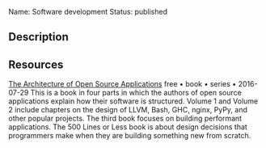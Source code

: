 Name: Software development
Status: published

## Description

## Resources

[The Architecture of Open Source Applications](http://aosabook.org/en/index.html)
free • book • series • 2016-07-29
This is a book in four parts in which the authors of open source applications explain how their software is structured. Volume 1 and Volume 2 include chapters on the design of LLVM, Bash, GHC, nginx, PyPy, and other popular projects. The third book focuses on building performant applications. The 500 Lines or Less book is about design decisions that programmers make when they are building something new from scratch.
